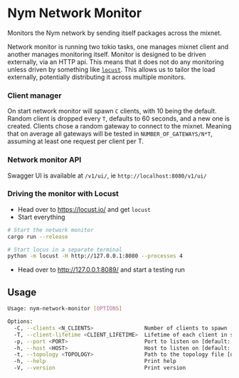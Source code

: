 # Nym Network Monitor

Monitors the Nym network by sending itself packages across the mixnet.

Network monitor is running two tokio tasks, one manages mixnet client and another manages monitoring itself. Monitor is designed to be driven externally, via an HTTP api. This means that it does not do any monitoring unless driven by something like [`locust`](https://locust.io/). This allows us to tailor the load externally, potentially distributing it across multiple monitors.

### Client manager

On start network monitor will spawn `C` clients, with 10 being the default. Random client is dropped every `T`, defaults to 60 seconds, and a new one is created. Clients chose a random gateway to connect to the mixnet. Meaning that on average all gateways will be tested in `NUMBER_OF_GATEWAYS/N*T`, assuming at least one request per client per T.

### Network monitor API

Swagger UI is available at `/v1/ui/`, ie `http://localhost:8080/v1/ui/`

### Driving the monitor with Locust

+ Head over to https://locust.io/ and get `locust`
+ Start everything
```bash
# Start the network monitor
cargo run --release

# Start locus in a separate terminal
python -m locust -H http://127.0.0.1:8080 --processes 4
```
+ Head over to http://127.0.0.1:8089/ and start a testing run

##  Usage

```bash
Usage: nym-network-monitor [OPTIONS]

Options:
  -C, --clients <N_CLIENTS>                Number of clients to spawn [default: 10]
  -T, --client-lifetime <CLIENT_LIFETIME>  Lifetime of each client in seconds [default: 60]
  -p, --port <PORT>                        Port to listen on [default: 8080]
  -h, --host <HOST>                        Host to listen on [default: 127.0.0.1]
  -t, --topology <TOPOLOGY>                Path to the topology file [default: topology.json]
  -h, --help                               Print help
  -V, --version                            Print version
```



